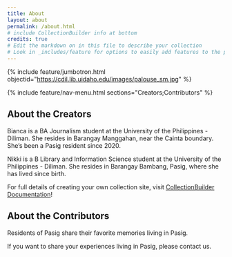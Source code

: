 ```yaml
---
title: About
layout: about
permalink: /about.html
# include CollectionBuilder info at bottom
credits: true
# Edit the markdown on in this file to describe your collection
# Look in _includes/feature for options to easily add features to the page
---
```


{% include feature/jumbotron.html objectid="https://cdil.lib.uidaho.edu/images/palouse_sm.jpg" %}

{% include feature/nav-menu.html sections="Creators;Contributors" %}

## About the Creators

Bianca is a BA Journalism student at the University of the Philippines - Diliman. She resides in Barangay Manggahan, near the Cainta boundary. She’s been a Pasig resident since 2020. 

Nikki is a B Library and Information Science student at the University of the Philippines - Diliman. She resides in Barangay Bambang, Pasig, where she has lived since birth.

For full details of creating your own collection site, visit [CollectionBuilder Documentation](https://collectionbuilder.github.io/cb-docs/)!

## About the Contributors

Residents of Pasig share their favorite memories living in Pasig. 

If you want to share your experiences living in Pasig, please contact us.


